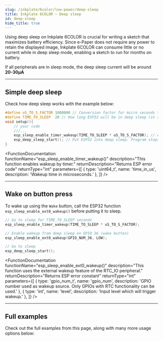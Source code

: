 ```yaml
---  
slug: /inkplate/6color/low-power/deep-sleep  
title: Inkplate 6COLOR – Deep sleep
id: deep-sleep  
hide_title: true  
---
```


<SectionTitle title="Deep sleep" backgroundImage="/img/deepsleep.jpg" />

Using deep sleep on Inkplate 6COLOR is crucial for writing a sketch that maximizes battery efficiency. Since e-Paper does not require any power to retain the displayed image, Inkplate 6COLOR can consume little or no current while in deep sleep mode, enabling a sketch to run for months on battery.

<InfoBox>If all peripherals are in sleep mode, the deep sleep current will be around **20-30µA**</InfoBox>

---

## Simple deep sleep
Check how deep sleep works with the example below:

```cpp
#define uS_TO_S_FACTOR 1000000 // Conversion factor for micro seconds to seconds
#define TIME_TO_SLEEP  20 // How long ESP32 will be in deep sleep (in seconds)
void setup(){
    // your code
    ///...
    esp_sleep_enable_timer_wakeup(TIME_TO_SLEEP * uS_TO_S_FACTOR); // Activate wake-up timer -- wake up after 20s here
    esp_deep_sleep_start(); // Put ESP32 into deep sleep. Program stops here.
}
```

<FunctionDocumentation
  functionName="esp_sleep_enable_timer_wakeup()"
  description="This function enables wakeup by timer."
  returnDescription="Returns ESP error code"
  returnType="int"
  parameters={[
    { type: 'uint64_t', name: 'time_in_us', description: 'Wakeup time in microseconds.' },
  ]}
/>

<FunctionDocumentation
  functionName="esp_deep_sleep_start()"
  description="This function enters deep sleep with the configured wakeup options."
  returnType="None"
/>

---

## Wake on button press

To wake up using the `Wake` button, call the ESP32 function `esp_sleep_enable_ext0_wakeup()` before putting it to sleep.

```cpp
// Go to sleep for TIME_TO_SLEEP seconds
esp_sleep_enable_timer_wakeup(TIME_TO_SLEEP * uS_TO_S_FACTOR);

// Enable wakeup from deep sleep on GPIO 36 (wake button)
esp_sleep_enable_ext0_wakeup(GPIO_NUM_36, LOW);

// Go to sleep
esp_deep_sleep_start();
```

<FunctionDocumentation
  functionName="esp_sleep_enable_ext0_wakeup()"
  description="This function uses the external wakeup feature of the RTC_IO peripheral."
  returnDescription="Returns ESP error constant"
  returnType="int"
  parameters={[
    { type: 'gpio_num_t', name: 'gpio_num', description: 'GPIO number used as wakeup source. Only GPIOs with RTC functionality can be used.' },
    { type: 'int', name: 'level', description: 'Input level which will trigger wakeup.' },
  ]}
/>

---

## Full examples
Check out the full examples from this page, along with many more usage options below:

<QuickLink 
  title="Inkplate6COLOR_Simple_Deep_Sleep.ino" 
  description="This example will show you how to use the low-power functionality of the Inkplate board."
  url="https://github.com/SolderedElectronics/Inkplate-Arduino-library/blob/master/examples/Inkplate6COLOR/Advanced/DeepSleep/Inkplate6COLOR_Simple_Deep_Sleep/Inkplate6COLOR_Simple_Deep_Sleep.ino" 
/>

<QuickLink 
  title="Inkplate6COLOR_Wake_Up_Button.ino" 
  description="Full example on how to implement the WAKE UP button with deep sleep on Inkplate 6COLOR."
  url="https://github.com/SolderedElectronics/Inkplate-Arduino-library/blob/master/examples/Inkplate6COLOR/Advanced/DeepSleep/Inkplate6COLOR_Wake_Up_Button/Inkplate6COLOR_Wake_Up_Button.ino" 
/>

<QuickLink 
  title="Inkplate6COLOR_RTC_Alarm_With_Deep_Sleep.ino" 
  description="This example will show you how to use the RTC alarm interrupt with deep sleep."
  url="https://github.com/SolderedElectronics/Inkplate-Arduino-library/tree/master/examples/Inkplate6COLOR/Advanced/DeepSleep/Inkplate6COLOR_RTC_Alarm_With_Deep_Sleep" 
/>
